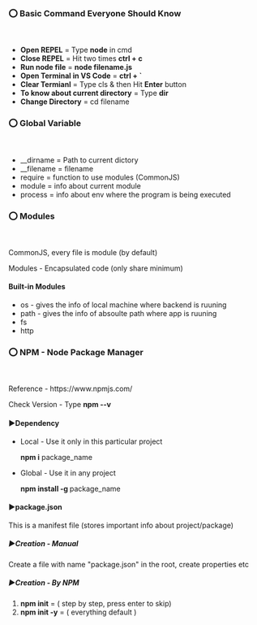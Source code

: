 <h3>⭕ Basic Command Everyone Should Know</h3> <br />
<ul>
    <li>  <strong>Open REPEL</strong> = Type <strong>node</strong> in cmd </li>
    <li>  <strong>Close REPEL</strong> = Hit two times <strong> ctrl + c </strong> </li>
    <li>  <strong>Run node file</strong> = <strong> node filename.js </strong> </li>
    <li>  <strong>Open Terminal in VS Code</strong> = <strong> ctrl + ` </strong> </li>
    <li>  <strong>Clear Termianl</strong> = Type <string>cls</strong> & then Hit <strong>Enter</strong> button</li>
    <li> <strong>To know about current directory</strong> = Type <strong>dir</strong> </li>
    <li> <strong>Change Directory</strong> = cd filename</li>
</ul>

<h3>⭕ Global Variable</h3> <br />
<ul>
<li>__dirname = Path to current dictory</li>
<li>__filename = filename</li>
<li>require = function to use modules (CommonJS) </li>
<li>module = info about current module</li>
<li>process = info about env where the program is being executed</li>
</ul>

<h3>⭕ Modules</h3> <br />
<p>CommonJS, every file is module (by default) </p>

<p>Modules - Encapsulated code (only share minimum) </p>

<h4>Built-in Modules</h4>

<ul>

<li>os - gives the info of local machine where backend is ruuning</li>

<li>path - gives the info of absoulte path where app is ruuning</li>

<li>fs</li>

<li>http</li>

</ul>

<h3>⭕ NPM - Node Package Manager</h3> <br />
<p>Reference - https://www.npmjs.com/ </p>
<p>Check Version - Type <strong>npm --v</strong> </p>
<h4>▶Dependency</h4>
<ul>
<li> Local - Use it only in this particular project <br/> 
<p><strong>npm i</strong> package_name </p> 
</li>
<li> Global - Use it in any project <br/>
<p><strong>npm install -g </strong>package_name </p>
</li>
</ul>

<h4>▶package.json</h4>
<p>This is a manifest file (stores important info about project/package)</p>

<h5>▶Creation - Manual</h5>
<p>Create a file with name "package.json" in the root,
create properties etc</p>

<h5>▶Creation - By NPM</h5>
<ol>
<li><strong>npm init</strong> = ( step by step, press enter to skip)</li>
<li><strong>npm init -y</strong> = ( everything default ) </li>
<ol>


